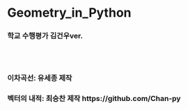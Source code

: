 # Geometry_in_Python
<h3>학교 수행평가 김건우ver.</h3>
<br><br>
<h3>이차곡선: 유세종 제작</h3>
<h3>벡터의 내적: 최승찬 제작 https://github.com/Chan-py</h3>

